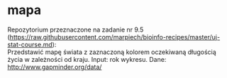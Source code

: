 # mapa

Repozytorium przeznaczone na zadanie nr 9.5 (https://raw.githubusercontent.com/marpiech/bioinfo-recipes/master/uj-stat-course.md):<br />
Przedstawić mapę świata z zaznaczoną kolorem oczekiwaną długością życia w zależności od kraju. Input: rok wykresu. Dane: http://www.gapminder.org/data/
